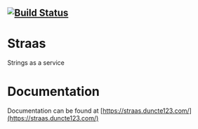 [travisUrl]:https://travis-ci.org/duncte123/straas
[travisImage]:https://travis-ci.org/duncte123/straas.svg?branch=master

[![Build Status][travisImage]][travisUrl]
---

# Straas 
Strings as a service

# Documentation
Documentation can be found at [https://straas.duncte123.com/](https://straas.duncte123.com/)
